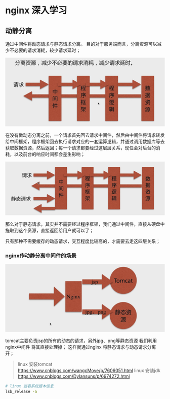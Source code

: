  # nginx 深入学习

 ## 动静分离 

 通过中间件将动态请求与静态请求分离。 目的对于服务端而言，分离资源可以减少不必要的请求消耗，较少请求延时；

![](./images/未作动静分离前.png)

 在没有做动态分离之前，一个请求首先回去请求中间件，然后由中间件将请求转发给中间框架，程序框架回去执行请求对应的一套运算逻辑，并通过调用数据库等去获取数据资源，然后返回；每一个请求都要经过这层层关系，现任会对后台的消耗，以及前台的响应时间都会差生影响；

![](./images/动静分离.png)

  那么对于静态请求，其实并不需要经过程序框架，我们通过中间件，直接从硬盘中拖取到这个资源，直接返回给用户就可以了； 

  只有那种不需要缓存的动态请求，交互程度比较高的，才需要去走这四层关系；

  ### nginx作动静分离中间件的场景
  
  ![](./images/tomcat动静分离.png)

tomcat主要负责jsp的所有的动态的请求，另外jpg、png等静态资源 我们利用nginx中间件 将其直接处理掉； 这样就通过nginx 将静态请求与动态请求分离开；



> linux 安装tomcat https://www.cnblogs.com/wangcMove/p/7606051.html
> linux 安装jdk https://www.cnblogs.com/Dylansuns/p/6974272.html

```bash
# linux 查看系统版本信息
lsb_release -a

```

